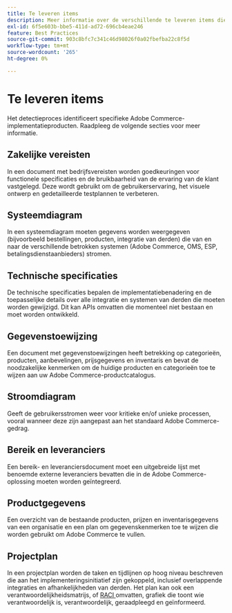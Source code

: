 ```yaml
---
title: Te leveren items
description: Meer informatie over de verschillende te leveren items die aan een Adobe Commerce-implementatie zijn gekoppeld.
exl-id: 6f5e603b-bbe5-411d-ad72-696cb4eae246
feature: Best Practices
source-git-commit: 903c8bfc7c341c46d98026f0a02fbefba22c8f5d
workflow-type: tm+mt
source-wordcount: '265'
ht-degree: 0%

---
```


# Te leveren items

Het detectieproces identificeert specifieke Adobe Commerce-implementatieproducten. Raadpleeg de volgende secties voor meer informatie.

## Zakelijke vereisten

In een document met bedrijfsvereisten worden goedkeuringen voor functionele specificaties en de bruikbaarheid van de ervaring van de klant vastgelegd. Deze wordt gebruikt om de gebruikerservaring, het visuele ontwerp en gedetailleerde testplannen te verbeteren.

## Systeemdiagram

In een systeemdiagram moeten gegevens worden weergegeven (bijvoorbeeld bestellingen, producten, integratie van derden) die van en naar de verschillende betrokken systemen (Adobe Commerce, OMS, ESP, betalingsdienstaanbieders) stromen.

## Technische specificaties

De technische specificaties bepalen de implementatiebenadering en de toepasselijke details over alle integratie en systemen van derden die moeten worden gewijzigd. Dit kan APIs omvatten die momenteel niet bestaan en moet worden ontwikkeld.

## Gegevenstoewijzing

Een document met gegevenstoewijzingen heeft betrekking op categorieën, producten, aanbevelingen, prijsgegevens en inventaris en bevat de noodzakelijke kenmerken om de huidige producten en categorieën toe te wijzen aan uw Adobe Commerce-productcatalogus.

## Stroomdiagram

Geeft de gebruikersstromen weer voor kritieke en/of unieke processen, vooral wanneer deze zijn aangepast aan het standaard Adobe Commerce-gedrag.

## Bereik en leveranciers

Een bereik- en leveranciersdocument moet een uitgebreide lijst met benoemde externe leveranciers bevatten die in de Adobe Commerce-oplossing moeten worden geïntegreerd.

## Productgegevens

Een overzicht van de bestaande producten, prijzen en inventarisgegevens van een organisatie en een plan om gegevenskenmerken toe te wijzen die worden gebruikt om Adobe Commerce te vullen.

## Projectplan

In een projectplan worden de taken en tijdlijnen op hoog niveau beschreven die aan het implementeringsinitiatief zijn gekoppeld, inclusief overlappende integraties en afhankelijkheden van derden. Het plan kan ook een verantwoordelijkheidsmatrijs, of [ RACI ](../planning/ownership.md) omvatten, grafiek die toont wie verantwoordelijk is, verantwoordelijk, geraadpleegd en geïnformeerd.

